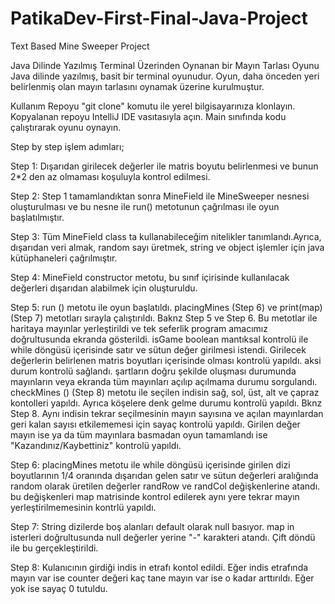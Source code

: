 # PatikaDev-First-Final-Java-Project
Text Based Mine Sweeper Project

Java Dilinde Yazılmış Terminal Üzerinden Oynanan bir Mayın Tarlası Oyunu
Java dilinde yazılmış, basit bir terminal oyunudur. Oyun, daha önceden yeri belirlenmiş olan mayın tarlasını oynamak üzerine kurulmuştur.

Kullanım
Repoyu "git clone" komutu ile yerel bilgisayarınıza klonlayın.
Kopyalanan repoyu IntelliJ IDE vasıtasıyla açın.
Main sınıfında kodu çalıştırarak oyunu oynayın.

Step by step işlem adımları;

Step 1: Dışarıdan girilecek değerler ile matris boyutu belirlenmesi ve bunun 2*2 den az olmaması koşuluyla kontrol edilmesi.

Step 2: Step 1 tamamlandıktan sonra MineField ile MineSweeper nesnesi oluşturulması ve bu nesne ile run() metotunun  çağrılması ile oyun başlatılmıştır.

Step 3: Tüm MineField class ta kullanabileceğim nitelikler tanımlandı.Ayrıca, dışarıdan veri almak, random sayı üretmek, string ve object işlemler için java kütüphaneleri çağrılmıştır.

Step 4: MineField constructor metotu, bu sınıf içirisinde kullanılacak değerleri dışarıdan alabilmek için oluşturuldu.

Step 5: run () metotu ile oyun başlatıldı. placingMines (Step 6) ve print(map) (Step 7) metotları sırayla çalıştırıldı. Baknz Step 5 ve Step 6. Bu metotlar ile haritaya mayınlar yerleştirildi ve tek seferlik program amacımız doğrultusunda ekranda gösterildi. isGame boolean mantıksal kontrolü ile while döngüsü içerisinde satır ve sütun değer girilmesi istendi. Girilecek değerlerin belirlenen matris boyutları içerisinde olması kontrolü yapıldı. aksi durum kontrolü sağlandı. şartların doğru şekilde oluşması durumunda mayınların veya ekranda tüm mayınları açılıp açılmama durumu sorgulandı. checkMines () (Step 8) metotu ile seçilen indisin sağ, sol, üst, alt ve çapraz kontolleri yapıldı. Ayrıca köşelere denk gelme durumu kontrolü yapıldı. Bknz Step 8. Aynı indisin tekrar seçilmesinin mayın sayısına ve açılan mayınlardan geri kalan sayısı etkilememesi için sayaç kontrolü yapıldı. Girilen değer mayın ise ya da tüm mayınlara basmadan oyun tamamlandı ise "Kazandınız/Kaybettiniz" kontrolü yapıldı.

Step 6: placingMines metotu ile while döngüsü içerisinde girilen dizi boyutlarının 1/4 oranında dışarıdan gelen satır ve sütun değerleri aralığında random olarak üretilen değerler randRow ve randCol değişkenlerine atandı. bu değişkenleri map matrisinde kontrol edilerek aynı yere tekrar mayın 
yerleştirilmemesinin kontrlü yapıldı.

Step 7: String dizilerde boş alanları default olarak null basıyor. map in isterleri doğrultusunda null değerler yerine "-" karakteri atandı. Çift döndü ile bu gerçekleştirildi. 

Step 8: Kulanıcının girdiği indis in etrafı kontol edildi. Eğer indis etrafında mayın var ise counter değeri kaç tane mayın var ise o kadar arttırıldı. Eğer yok ise sayaç 0 tutuldu. 
